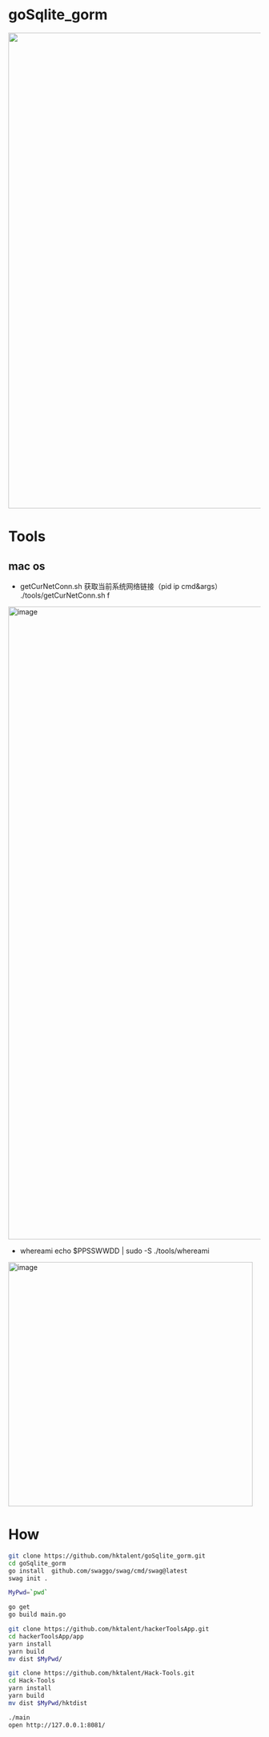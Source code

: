 # goSqlite_gorm
<img width=950 src=https://user-images.githubusercontent.com/18223385/168472883-4bfb402c-8c90-46c0-a8db-a5b22b8b6a25.gif>

# Tools
## mac os
- getCurNetConn.sh 获取当前系统网络链接（pid ip cmd&args）
./tools/getCurNetConn.sh f
<img width="1264" alt="image" src="https://user-images.githubusercontent.com/18223385/168608677-dc4a88aa-25fb-4710-8f1b-4f031f69ee0c.png">

- whereami
echo $PPSSWWDD | sudo -S ./tools/whereami
<img width="488" alt="image" src="https://user-images.githubusercontent.com/18223385/168608623-e4e58ab3-cdca-4983-97e6-7bba58410e83.png">

# How
```bash
git clone https://github.com/hktalent/goSqlite_gorm.git
cd goSqlite_gorm
go install  github.com/swaggo/swag/cmd/swag@latest
swag init .

MyPwd=`pwd`

go get
go build main.go

git clone https://github.com/hktalent/hackerToolsApp.git
cd hackerToolsApp/app
yarn install
yarn build
mv dist $MyPwd/

git clone https://github.com/hktalent/Hack-Tools.git
cd Hack-Tools
yarn install
yarn build
mv dist $MyPwd/hktdist

./main
open http://127.0.0.1:8081/
```
